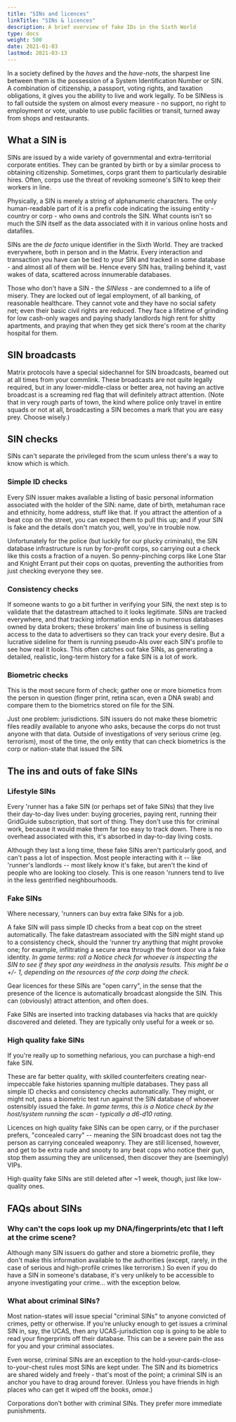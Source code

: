 ```yaml
---
title: "SINs and licences"
linkTitle: "SINs & licences"
description: A brief overview of fake IDs in the Sixth World
type: docs
weight: 500
date: 2021-01-03
lastmod: 2021-03-13
---
```


In a society defined by the *haves* and the *have-nots*, the sharpest line between them is the possession of a System Identification Number or SIN. A combination of citizenship, a passport, voting rights, and taxation obligations, it gives you the ability to live and work legally. To be SINless is to fall outside the system on almost every measure - no support, no right to employment or vote, unable to use public facilities or transit, turned away from shops and restaurants.

## What a SIN is

SINs are issued by a wide variety of governmental and extra-territorial corporate entities. They can be granted by birth or by a similar process to obtaining citizenship. Sometimes, corps grant them to particularly desirable hires. Often, corps use the threat of revoking someone's SIN to keep their workers in line.

Physically, a SIN is merely a string of alphanumeric characters. The only human-readable part of it is a prefix code indicating the issuing entity - country or corp - who owns and controls the SIN. What counts isn't so much the SIN itself as the data associated with it in various online hosts and datafiles.

SINs are the *de facto* unique identifier in the Sixth World. They are tracked everywhere, both in person and in the Matrix. Every interaction and transaction you have can be tied to your SIN and tracked in some database - and almost all of them will be. Hence every SIN has, trailing behind it, vast wakes of data, scattered across innumerable databases. 

Those who don't have a SIN - the *SINless* - are condemned to a life of misery. They are locked out of legal employment, of all banking, of reasonable healthcare. They cannot vote and they have no social safety net; even their basic civil rights are reduced. They face a lifetime of grinding for low cash-only wages and paying shady landlords high rent for shitty apartments, and praying that when they get sick there's room at the charity hospital for them. 

## SIN broadcasts

Matrix protocols have a special sidechannel for SIN broadcasts, beamed out at all times from your commlink. These broadcasts are not quite legally required, but in any lower-middle-class or better area, not having an active broadcast is a screaming red flag that will definitely attract attention. (Note that in very rough parts of town, the kind where police only travel in entire squads or not at all, broadcasting a SIN becomes a mark that you are easy prey. Choose wisely.)

## SIN checks

SINs can't separate the privileged from the scum unless there's a way to know which is which. 

### Simple ID checks

Every SIN issuer makes available a listing of basic personal information associated with the holder of the SIN: name, date of birth, metahuman race and ethnicity, home address, stuff like that. If you attract the attention of a beat cop on the street, you can expect them to pull this up; and if your SIN is fake and the details don't match you, well, you're in trouble now.

Unfortunately for the police (but luckily for our plucky criminals), the SIN database infrastructure is run by for-profit corps, so carrying out a check like this costs a fraction of a nuyen. So penny-pinching corps like Lone Star and Knight Errant put their cops on quotas, preventing the authorities from just checking everyone they see.

### Consistency checks

If someone wants to go a bit further in verifying your SIN, the next step is to validate that the datastream attached to it looks legitimate. SINs are tracked everywhere, and that tracking information ends up in numerous databases owned by data brokers; these brokers' main line of business is selling access to the data to advertisers so they can track your every desire. But a lucrative sideline for them is running pseudo-AIs over each SIN's profile to see how real it looks. This often catches out fake SINs, as generating a detailed, realistic, long-term history for a fake SIN is a lot of work.

### Biometric checks

This is the most secure form of check; gather one or more biometics from the person in question (finger print, retina scan, even a DNA swab) and compare them to the biometrics stored on file for the SIN.

Just one problem: jurisdictions. SIN issuers do not make these biometric files readily available to anyone who asks, because the corps do not trust anyone with that data. Outside of investigations of very serious crime (eg. terrorism), most of the time, the only entity that can check biometrics is the corp or nation-state that issued the SIN.

## The ins and outs of fake SINs

### Lifestyle SINs

Every 'runner has a fake SIN (or perhaps  set of fake SINs) that they live their day-to-day lives under: buying groceries, paying rent, running their GridGuide subscription, that sort of thing. They don't use this for criminal work, because it would make them far too easy to track down. There is no overhead associated with this, it's absorbed in day-to-day living costs.

Although they last a long time, these fake SINs aren't particularly good, and can't pass a lot of inspection. Most people interacting with it -- like 'runner's landlords -- most likely know it's fake, but aren't the kind of people who are looking too closely. This is one reason 'runners tend to live in the less gentrified neighbourhoods.

### Fake SINs

Where necessary, 'runners can buy extra fake SINs for a job.

A fake SIN will pass simple ID checks from a beat cop on the street automatically. The fake datastream associated with the SIN might stand up to a consistency check, should the 'runner try anything that might provoke one; for example, infiltrating a secure area through the front door via a fake identity. *In game terms: roll a Notice check for whoever is inspecting the SIN to see if they spot any weirdness in the analysis results. This might be a +/- 1, depending on the resources of the corp doing the check.*

Gear licences for these SINs are "open carry", in the sense that the presence of the licence is automatically broadcast alongside the SIN. This can (obviously) attract attention, and often does.

Fake SINs are inserted into tracking databases via hacks that are quickly discovered and deleted. They are typically only useful for a week or so.

### High quality fake SINs

If you're really up to something nefarious, you can purchase a high-end fake SIN. 

These are far better quality, with skilled counterfeiters creating near-impeccable fake histories spanning multiple databases. They pass all simple ID checks and consistency checks automatically. They might, or might not, pass a biometric test run against the SIN database of whoever ostensibly issued the fake. *In game terms, this is a Notice check by the host/system running the scan - typically a d6-d10 rating.*

Licences on high quality fake SINs can be open carry, or if the purchaser prefers, "concealed carry" -- meaning the SIN broadcast does not tag the person as carrying concealed weaponry. They are still licensed, however, and get to be extra rude and snooty to any beat cops who notice their gun, stop them assuming they are unlicensed, then discover they are (seemingly) VIPs. 

High quality fake SINs are still deleted after ~1 week, though, just like low-quality ones.

## FAQs about SINs

### Why can't the cops look up my DNA/fingerprints/etc that I left at the crime scene?

Although many SIN issuers do gather and store a biometric profile, they don't make this information available to the authorities (except, rarely, in the case of serious and high-profile crimes like terrorism.) So even if you do have a SIN in someone's database, it's very unlikely to be accessible to anyone investigating your crime... with the exception below.

### What about criminal SINs?

Most nation-states will issue special "criminal SINs" to anyone convicted of crimes, petty or otherwise. If you're unlucky enough to get issues a criminal SIN in, say, the UCAS, then any UCAS-jurisdiction cop is going to be able to read your fingerprints off their database. This can be a severe pain the ass for you and your criminal associates.

Even worse, criminal SINs are an exception to the hold-your-cards-close-to-your-chest rules most SINs are kept under. The SIN and its biometrics are shared widely and freely - that's most of the point; a criminal SIN is an anchor you have to drag around forever. (Unless you have friends in high places who can get it wiped off the books, *omae*.)

Corporations don't bother with criminal SINs. They prefer more immediate punishments.
